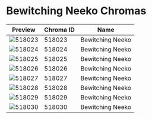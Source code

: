 # Bewitching Neeko Chromas

| Preview | Chroma ID | Name |
|---------|-----------|------|
| ![518023](https://raw.communitydragon.org/latest/plugins/rcp-be-lol-game-data/global/default/v1/champion-chroma-images/518/518023.png) | 518023 | Bewitching Neeko |
| ![518024](https://raw.communitydragon.org/latest/plugins/rcp-be-lol-game-data/global/default/v1/champion-chroma-images/518/518024.png) | 518024 | Bewitching Neeko |
| ![518025](https://raw.communitydragon.org/latest/plugins/rcp-be-lol-game-data/global/default/v1/champion-chroma-images/518/518025.png) | 518025 | Bewitching Neeko |
| ![518026](https://raw.communitydragon.org/latest/plugins/rcp-be-lol-game-data/global/default/v1/champion-chroma-images/518/518026.png) | 518026 | Bewitching Neeko |
| ![518027](https://raw.communitydragon.org/latest/plugins/rcp-be-lol-game-data/global/default/v1/champion-chroma-images/518/518027.png) | 518027 | Bewitching Neeko |
| ![518028](https://raw.communitydragon.org/latest/plugins/rcp-be-lol-game-data/global/default/v1/champion-chroma-images/518/518028.png) | 518028 | Bewitching Neeko |
| ![518029](https://raw.communitydragon.org/latest/plugins/rcp-be-lol-game-data/global/default/v1/champion-chroma-images/518/518029.png) | 518029 | Bewitching Neeko |
| ![518030](https://raw.communitydragon.org/latest/plugins/rcp-be-lol-game-data/global/default/v1/champion-chroma-images/518/518030.png) | 518030 | Bewitching Neeko |
